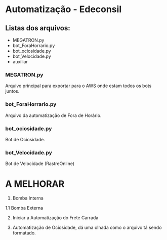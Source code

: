 # Automatização - Edeconsil


## Listas dos arquivos:
- MEGATRON.py
- bot_ForaHorrario.py
- bot_ociosidade.py
- bot_Velocidade.py
- auxiliar


### **MEGATRON.py**
Arquivo principal para exportar para o AWS onde estam todos os bots juntos.

### **bot_ForaHorrario.py** 
Arquivo da automatização de Fora de Horário.

### **bot_ociosidade.py**
Bot de Ociosidade.

### **bot_Velocidade.py**
Bot de Velocidade (RastreOnline)




# **A MELHORAR**
1. Bomba Interna
   
1.1 Bomba Externa

2. Iniciar a Automatização do Frete Carrada
  
3. Automatização de Ociosidade, dá uma olhada como o arquivo tá sendo formatado.


